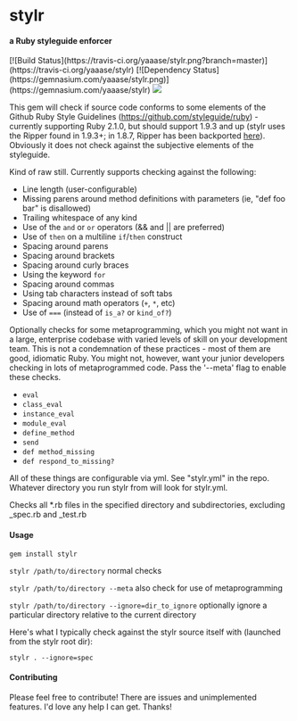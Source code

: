 <h1>stylr</h1>
<h4>a Ruby styleguide enforcer</h4>
[![Build Status](https://travis-ci.org/yaaase/stylr.png?branch=master)](https://travis-ci.org/yaaase/stylr)
[![Dependency Status](https://gemnasium.com/yaaase/stylr.png)](https://gemnasium.com/yaaase/stylr)
<img src="https://badge.fury.io/rb/stylr.png"/>

This gem will check if source code conforms to some elements of the Github Ruby Style Guidelines (https://github.com/styleguide/ruby) - currently supporting Ruby 2.1.0, but should support 1.9.3 and up (stylr uses the Ripper found in 1.9.3+; in 1.8.7, Ripper has been backported [here](https://github.com/lsegal/ripper18)).  Obviously it does not check against the subjective elements of the styleguide.

Kind of raw still.  Currently supports checking against the following:

* Line length (user-configurable)
* Missing parens around method definitions with parameters (ie, "def foo bar" is disallowed)
* Trailing whitespace of any kind
* Use of the <code>and</code> or <code>or</code> operators (&& and || are preferred)
* Use of <code>then</code> on a multiline <code>if</code>/<code>then</code> construct
* Spacing around parens
* Spacing around brackets
* Spacing around curly braces
* Using the keyword <code>for</code>
* Spacing around commas
* Using tab characters instead of soft tabs
* Spacing around math operators (<code>+</code>, <code>*</code>, etc)
* Use of <code>===</code> (instead of <code>is_a?</code> or <code>kind_of?</code>)

Optionally checks for some metaprogramming, which you might not want in a large, enterprise codebase with varied levels of skill on your development team.  This is not a condemnation of these practices - most of them are good, idiomatic Ruby.  You might not, however, want your junior developers checking in lots of metaprogrammed code.  Pass the '--meta' flag to enable these checks.

* <code>eval</code>
* <code>class_eval</code>
* <code>instance_eval</code>
* <code>module_eval</code>
* <code>define_method</code>
* <code>send</code>
* <code>def method_missing</code>
* <code>def respond_to_missing?</code>

All of these things are configurable via yml.  See "stylr.yml" in the repo.  Whatever directory you run stylr from will look for stylr.yml.

Checks all *.rb files in the specified directory and subdirectories, excluding _spec.rb and _test.rb

<h4>Usage</h4>

<code>gem install stylr</code>

<code>stylr /path/to/directory</code> normal checks

<code>stylr /path/to/directory --meta</code> also check for use of metaprogramming

<code>stylr /path/to/directory --ignore=dir_to_ignore</code> optionally ignore a particular directory relative to the current directory

Here's what I typically check against the stylr source itself with (launched from the stylr root dir):

<code>stylr . --ignore=spec</code>

<h4>Contributing</h4>

Please feel free to contribute!  There are issues and unimplemented features.  I'd love any help I can get.  Thanks!

